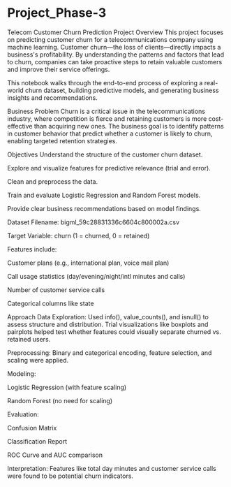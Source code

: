 # Project_Phase-3
Telecom Customer Churn Prediction
Project Overview
This project focuses on predicting customer churn for a telecommunications company using machine learning. Customer churn—the loss of clients—directly impacts a business's profitability. By understanding the patterns and factors that lead to churn, companies can take proactive steps to retain valuable customers and improve their service offerings.

This notebook walks through the end-to-end process of exploring a real-world churn dataset, building predictive models, and generating business insights and recommendations.

Business Problem
Churn is a critical issue in the telecommunications industry, where competition is fierce and retaining customers is more cost-effective than acquiring new ones. The business goal is to identify patterns in customer behavior that predict whether a customer is likely to churn, enabling targeted retention strategies.

Objectives
Understand the structure of the customer churn dataset.

Explore and visualize features for predictive relevance (trial and error).

Clean and preprocess the data.

Train and evaluate Logistic Regression and Random Forest models.

Provide clear business recommendations based on model findings.

Dataset
Filename: bigml_59c28831336c6604c800002a.csv

Target Variable: churn (1 = churned, 0 = retained)

Features include:

Customer plans (e.g., international plan, voice mail plan)

Call usage statistics (day/evening/night/intl minutes and calls)

Number of customer service calls

Categorical columns like state

Approach
Data Exploration:
Used info(), value_counts(), and isnull() to assess structure and distribution. Trial visualizations like boxplots and pairplots helped test whether features could visually separate churned vs. retained users.

Preprocessing:
Binary and categorical encoding, feature selection, and scaling were applied.

Modeling:

Logistic Regression (with feature scaling)

Random Forest (no need for scaling)

Evaluation:

Confusion Matrix

Classification Report

ROC Curve and AUC comparison

Interpretation:
Features like total day minutes and customer service calls were found to be potential churn indicators.

